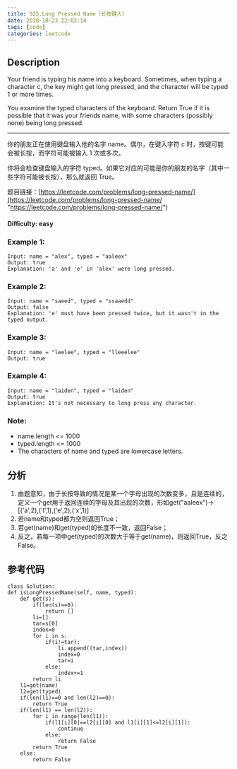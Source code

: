 ```yaml
---
title: 925.Long Pressed Name（长按键入）
date: 2018-10-23 22:03:14
tags: [code]
categories: leetcode
---
```

## Description

Your friend is typing his name into a keyboard.  Sometimes, when typing a character c, the key might get long pressed, and the character will be typed 1 or more times.

You examine the typed characters of the keyboard.  Return True if it is possible that it was your friends name, with some characters (possibly none) being long pressed.

---

你的朋友正在使用键盘输入他的名字 name。偶尔，在键入字符 c 时，按键可能会被长按，而字符可能被输入 1 次或多次。

你将会检查键盘输入的字符 typed。如果它对应的可能是你的朋友的名字（其中一些字符可能被长按），那么就返回 True。

题目链接：[https://leetcode.com/problems/long-pressed-name/](https://leetcode.com/problems/long-pressed-name/ "https://leetcode.com/problems/long-pressed-name/")

#### Difficulty: easy

<!-- more -->

### Example 1:

	Input: name = "alex", typed = "aaleex"
	Output: true
	Explanation: 'a' and 'e' in 'alex' were long pressed.

### Example 2:

	Input: name = "saeed", typed = "ssaaedd"
	Output: false
	Explanation: 'e' must have been pressed twice, but it wasn't in the typed output.

### Example 3:

    Input: name = "leelee", typed = "lleeelee"
    Output: true

### Example 4:

	Input: name = "laiden", typed = "laiden"
	Output: true
	Explanation: It's not necessary to long press any character.

### Note:

- name.length <= 1000
- typed.length <= 1000
- The characters of name and typed are lowercase letters.

## 分析

1. 由题意知，由于长按导致的情况是某一个字母出现的次数变多，且是连续的，定义一个get用于返回连续的字母及其出现的次数，形如get("aaleex")->[('a',2),('l',1),('e',2),('x',1)]
2. 若name和typed都为空则返回True；
3. 若get(name)和get(typed)的长度不一致，返回False；
4. 反之，若每一项中get(typed)的次数大于等于get(name)，则返回True，反之False。

## 参考代码
	
	class Solution:
    def isLongPressedName(self, name, typed):
        def get(s):
            if(len(s)==0):
                return []
            li=[]
            tar=s[0]
            index=0
            for i in s:
                if(i!=tar):
                    li.append((tar,index))
                    index=0
                    tar=i
                else:
                    index+=1
            return li
        l1=get(name)
        l2=get(typed)
        if(len(l1)==0 and len(l2)==0):
            return True
        if(len(l1) == len(l2)):
            for i in range(len(l1)):
                if(l1[i][0]==l2[i][0] and l1[i][1]<=l2[i][1]):
                    continue
                else:
                    return False
            return True
        else:
            return False
                    